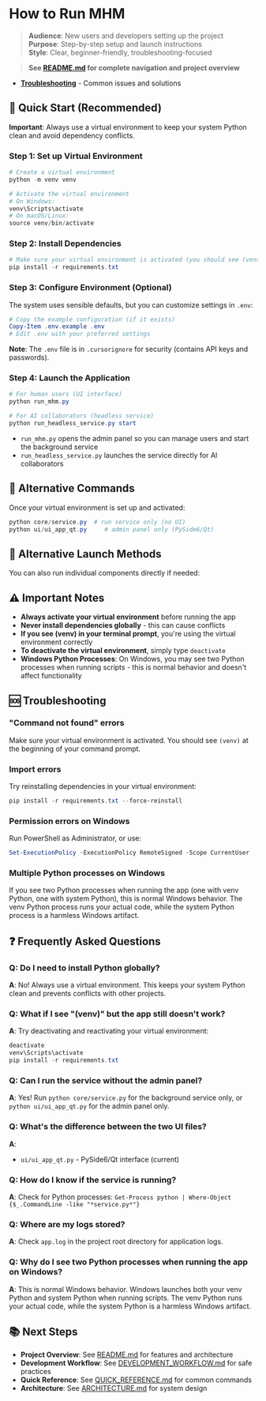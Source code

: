 # How to Run MHM

> **Audience**: New users and developers setting up the project  
> **Purpose**: Step-by-step setup and launch instructions  
> **Style**: Clear, beginner-friendly, troubleshooting-focused

> **See [README.md](README.md) for complete navigation and project overview**
- **[Troubleshooting](README.md#troubleshooting)** - Common issues and solutions

## 🚀 Quick Start (Recommended)

**Important**: Always use a virtual environment to keep your system Python clean and avoid dependency conflicts.

### Step 1: Set up Virtual Environment
```powershell
# Create a virtual environment
python -m venv venv

# Activate the virtual environment
# On Windows:
venv\Scripts\activate
# On macOS/Linux:
source venv/bin/activate
```

### Step 2: Install Dependencies
```powershell
# Make sure your virtual environment is activated (you should see (venv) in your prompt)
pip install -r requirements.txt
```

### Step 3: Configure Environment (Optional)
The system uses sensible defaults, but you can customize settings in `.env`:
```powershell
# Copy the example configuration (if it exists)
Copy-Item .env.example .env
# Edit .env with your preferred settings
```

**Note**: The `.env` file is in `.cursorignore` for security (contains API keys and passwords).

### Step 4: Launch the Application
```powershell
# For human users (UI interface)
python run_mhm.py

# For AI collaborators (headless service)
python run_headless_service.py start
```
- `run_mhm.py` opens the admin panel so you can manage users and start the background service
- `run_headless_service.py` launches the service directly for AI collaborators

## 🔧 Alternative Commands

Once your virtual environment is set up and activated:
```powershell
python core/service.py  # run service only (no UI)
python ui/ui_app_qt.py     # admin panel only (PySide6/Qt)
```

## 📁 Alternative Launch Methods

You can also run individual components directly if needed:

## ⚠️ Important Notes

- **Always activate your virtual environment** before running the app
- **Never install dependencies globally** - this can cause conflicts
- **If you see (venv) in your terminal prompt**, you're using the virtual environment correctly
- **To deactivate the virtual environment**, simply type `deactivate`
- **Windows Python Processes**: On Windows, you may see two Python processes when running scripts - this is normal behavior and doesn't affect functionality

## 🆘 Troubleshooting

### "Command not found" errors
Make sure your virtual environment is activated. You should see `(venv)` at the beginning of your command prompt.

### Import errors
Try reinstalling dependencies in your virtual environment:
```powershell
pip install -r requirements.txt --force-reinstall
```

### Permission errors on Windows
Run PowerShell as Administrator, or use:
```powershell
Set-ExecutionPolicy -ExecutionPolicy RemoteSigned -Scope CurrentUser
```

### Multiple Python processes on Windows
If you see two Python processes when running the app (one with venv Python, one with system Python), this is normal Windows behavior. The venv Python process runs your actual code, while the system Python process is a harmless Windows artifact.

## ❓ Frequently Asked Questions

### **Q: Do I need to install Python globally?**
**A**: No! Always use a virtual environment. This keeps your system Python clean and prevents conflicts with other projects.

### **Q: What if I see "(venv)" but the app still doesn't work?**
**A**: Try deactivating and reactivating your virtual environment:
```powershell
deactivate
venv\Scripts\activate
pip install -r requirements.txt
```

### **Q: Can I run the service without the admin panel?**
**A**: Yes! Run `python core/service.py` for the background service only, or `python ui/ui_app_qt.py` for the admin panel only.

### **Q: What's the difference between the two UI files?**
**A**: 
- `ui/ui_app_qt.py` - PySide6/Qt interface (current)

### **Q: How do I know if the service is running?**
**A**: Check for Python processes: `Get-Process python | Where-Object {$_.CommandLine -like "*service.py*"}`

### **Q: Where are my logs stored?**
**A**: Check `app.log` in the project root directory for application logs.

### **Q: Why do I see two Python processes when running the app on Windows?**
**A**: This is normal Windows behavior. Windows launches both your venv Python and system Python when running scripts. The venv Python runs your actual code, while the system Python is a harmless Windows artifact.

## 📚 Next Steps
- **Project Overview**: See [README.md](README.md) for features and architecture
- **Development Workflow**: See [DEVELOPMENT_WORKFLOW.md](DEVELOPMENT_WORKFLOW.md) for safe practices
- **Quick Reference**: See [QUICK_REFERENCE.md](QUICK_REFERENCE.md) for common commands
- **Architecture**: See [ARCHITECTURE.md](ARCHITECTURE.md) for system design
